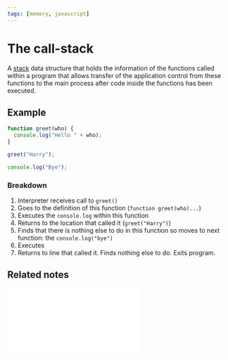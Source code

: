 ```yaml
---
tags: [memory, javascript]
---
```


# The call-stack

A [stack](Stacks.md) data structure that holds the information of the functions
called within a program that allows transfer of the application control from
these functions to the main process after code inside the functions has been
executed.

## Example

```js
function greet(who) {
  console.log("Hello " + who);
}

greet("Harry");

console.log("Bye");
```

### Breakdown

1. Interpreter receives call to `greet()`
2. Goes to the definition of this function (`function greet(who)...`)
3. Executes the `console.log` within this function
4. Returns to the location that called it (`greet("Harry")`)
5. Finds that there is nothing else to do in this function so moves to next
   function: the `console.log("bye")`
6. Executes
7. Returns to line that called it. Finds nothing else to do. Exits program.

## Related notes

![Stack memory](/static/Stack_memory.md)
